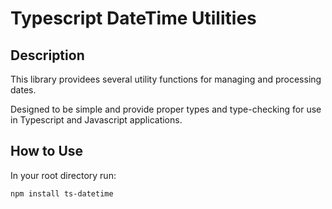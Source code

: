 # Typescript DateTime Utilities

## Description

This library providees several utility functions for managing and processing dates.

Designed to be simple and provide proper types and type-checking for use in Typescript and Javascript applications.

## How to Use

In your root directory run:

```bash
npm install ts-datetime
```


